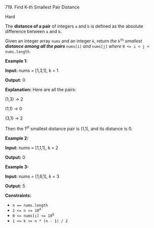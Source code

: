 719\. Find K-th Smallest Pair Distance

Hard

The **distance of a pair** of integers `a` and `b` is defined as the absolute difference between `a` and `b`.

Given an integer array `nums` and an integer `k`, return _the_ <code>k<sup>th</sup></code> _smallest **distance among all the pairs**_ `nums[i]` _and_ `nums[j]` _where_ `0 <= i < j < nums.length`.

**Example 1:**

**Input:** nums = [1,3,1], k = 1

**Output:** 0

**Explanation:** Here are all the pairs: 

(1,3) -> 2 

(1,1) -> 0 

(3,1) -> 2 

Then the 1<sup>st</sup> smallest distance pair is (1,1), and its distance is 0.

**Example 2:**

**Input:** nums = [1,1,1], k = 2

**Output:** 0

**Example 3:**

**Input:** nums = [1,6,1], k = 3

**Output:** 5

**Constraints:**

*   `n == nums.length`
*   <code>2 <= n <= 10<sup>4</sup></code>
*   <code>0 <= nums[i] <= 10<sup>6</sup></code>
*   `1 <= k <= n * (n - 1) / 2`
